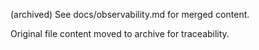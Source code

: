 (archived) See docs/observability.md for merged content.

Original file content moved to archive for traceability.
